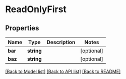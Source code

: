 # ReadOnlyFirst

## Properties
Name | Type | Description | Notes
------------ | ------------- | ------------- | -------------
**bar** | **string** |  | [optional] 
**baz** | **string** |  | [optional] 

[[Back to Model list]](../README.md#documentation-for-models) [[Back to API list]](../README.md#documentation-for-api-endpoints) [[Back to README]](../README.md)


